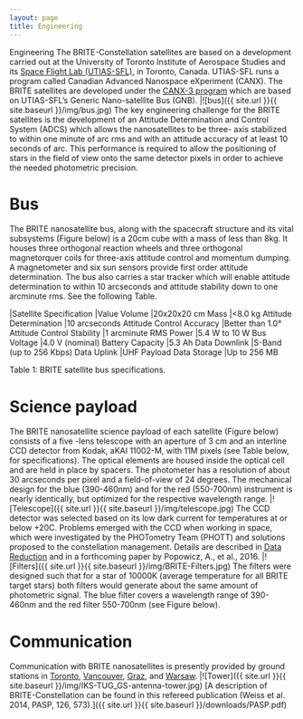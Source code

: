 ```yaml
---
layout: page
title: Engineering
---
```

Engineering
The BRITE-Constellation satellites are based on a development carried out at the University of Toronto Institute of Aerospace Studies and its [Space Flight Lab (UTIAS-SFL)](https://utias-sfl.net/), in Toronto, Canada. UTIAS-SFL runs a program called Canadian Advanced Nanospace eXperiment (CANX). The BRITE satellites are developed under the [CANX-3 program](https://utias-sfl.net/?page_id=407) which are based on UTIAS-SFL’s Generic Nano-satellite Bus (GNB).
|![bus]({{ site.url }}{{ site.baseurl }}/img/bus.jpg)
The key engineering challenge for the BRITE satellites is the development of an Attitude Determination and Control System (ADCS) which allows the nanosatellites to be three- axis stabilized to within one minute of arc rms and with an attitude accuracy of at least 10 seconds of arc. This performance is required to allow the positioning of stars in the field of view onto the same detector pixels in order to achieve the needed photometric precision.

# Bus
The BRITE nanosatellite bus, along with the spacecraft structure and its vital subsystems (Figure below) is a 20cm cube with a mass of less than 8kg. It houses three orthogonal reaction wheels and three orthogonal magnetorquer coils for three-axis attitude control and momentum dumping. A magnetometer and six sun sensors provide first order attitude determination. The bus also carries a star tracker which will enable attitude determination to within 10 arcseconds and attitude stability down to one arcminute rms. See the following Table.

|Satellite Specification    |Value
Volume	                    |20x20x20 cm
Mass	                    |<8.0 kg
Attitude Determination	    |10 arcseconds
Attitude Control Accuracy   |Better than 1.0°
Attitude Control Stability  |1 arcminute RMS
Power	                    |5.4 W to 10 W
Bus Voltage	                |4.0 V (nominal)
Battery Capacity	        |5.3 Ah
Data Downlink	            |S-Band (up to 256 Kbps)
Data Uplink	                |UHF
Payload Data Storage	    |Up to 256 MB

Table 1: BRITE satellite bus specifications.

# Science payload
The BRITE nanosatellite science payload of each satellite (Figure below) consists of a five -lens telescope with an aperture of 3 cm and an interline CCD detector from Kodak, aKAI 11002-M, with 11M pixels (see Table below, for specifications). The optical elements are housed inside the optical cell and are held in place by spacers. The photometer has a resolution of about 30 arcseconds per pixel and a field-of-view of 24 degrees. The mechanical design for the blue (390-460nm) and for the red (550-700nm) instrument is nearly identically, but optimized for the respective wavelength range.
|![Telescope]({{ site.url }}{{ site.baseurl }}/img/telescope.jpg)
The CCD detector was selected based on its low dark current for temperatures at or below +20C. Problems emerged with the CCD when working in space, which were investigated by the PHOTometry Team (PHOTT) and solutions proposed to the constellation management. Details are described in [Data Reduction](../science/data_reduction.md) and in a forthcoming paper by Popowicz, A., et al., 2016.
|![Filters]({{ site.url }}{{ site.baseurl }}/img/BRITE-Filters.jpg)
The filters were designed such that for a star of 10000K (average temperature for all BRITE target stars) both filters would generate about the same amount of photometric signal. The blue filter covers a wavelength range of 390-460nm and the red filter 550-700nm (see Figure below).


# Communication
Communication with BRITE nanosatellites is presently provided by ground stations in [Toronto](https://utias-sfl.net/?page_id=1759), [Vancouver](https://www.phas.ubc.ca/), [Graz](https://www.tugsat.at/), and [Warsaw](https://www.brite-pl.pl/pliki/main_en.html).
|![Tower]({{ site.url }}{{ site.baseurl }}/img/IKS-TUG_GS-antenna-tower.jpg)
[A description of BRITE-Constellation can be found in this refereed publication (Weiss et al. 2014, PASP, 126, 573).]({{ site.url }}{{ site.baseurl }}/downloads/PASP.pdf)

